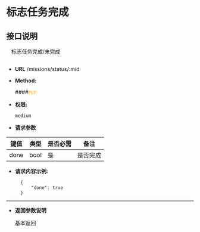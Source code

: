# 标志任务完成


## 接口说明

　标志任务完成/未完成

## 


* **URL**
        /missions/status/:mid
        

* **Method:**
  
  ####<font color=orange>`PUT`</font>

* **权限:**

  `medium`

*  **请求参数**

**键值** | **类型** | **是否必需** | **备注**
---------|----------|--------------|---------
done|bool|是|是否完成

* **请求内容示例:**


        {
            "done": true
        } 
--- 
*  **返回参数说明**

    基本返回